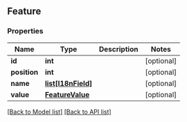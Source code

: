 ## Feature

### Properties
Name | Type | Description | Notes
------------ | ------------- | ------------- | -------------
**id** | **int** |  | [optional] 
**position** | **int** |  | [optional] 
**name** | [**list[I18nField]**](#I18nField) |  | [optional] 
**value** | [**FeatureValue**](#FeatureValue) |  | [optional] 

[[Back to Model list]](#documentation-for-models) [[Back to API list]](#documentation-for-api-endpoints)


